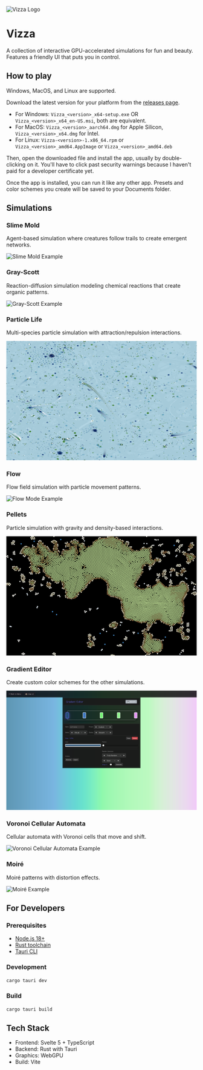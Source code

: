 ![Vizza Logo](VizzaLogo.gif)

# Vizza

A collection of interactive GPU-accelerated simulations for fun and beauty. Features a friendly UI that puts you in control.

## How to play

Windows, MacOS, and Linux are supported.

Download the latest version for your platform from the [releases page](https://github.com/Velfi/Vizza/releases).

- For Windows: `Vizza_<version>_x64-setup.exe` OR `Vizza_<version>_x64_en-US.msi`, both are equivalent.
- For MacOS: `Vizza_<version>_aarch64.dmg` for Apple Silicon, `Vizza_<version>_x64.dmg` for Intel.
- For Linux: `Vizza-<version>-1.x86_64.rpm` or `Vizza_<version>_amd64.AppImage` or `Vizza_<version>_amd64.deb`

Then, open the downloaded file and install the app, usually by double-clicking on it. You'll have to click past security warnings because I haven't paid for a developer certificate yet.

Once the app is installed, you can run it like any other app. Presets and color schemes you create will be saved to your Documents folder.

## Simulations

### Slime Mold

Agent-based simulation where creatures follow trails to create emergent networks.

![Slime Mold Example](example-slime-mold.png)

### Gray-Scott

Reaction-diffusion simulation modeling chemical reactions that create organic patterns.

![Gray-Scott Example](example-gray-scott.png)

### Particle Life

Multi-species particle simulation with attraction/repulsion interactions.

![Particle Life Example](example-particle-life.png)

### Flow

Flow field simulation with particle movement patterns.

![Flow Mode Example](example-flow-mode.png)

### Pellets

Particle simulation with gravity and density-based interactions.

![Pellets Example](example-pellets-mode.png)

### Gradient Editor

Create custom color schemes for the other simulations.

![Gradient Editor Example](example-gradient-editor.png)

### Voronoi Cellular Automata

Cellular automata with Voronoi cells that move and shift.

![Voronoi Cellular Automata Example](example-voronoi-ca.png)

### Moiré

Moiré patterns with distortion effects.

![Moiré Example](example-moire.png)

## For Developers

### Prerequisites

- [Node.js 18+](https://nodejs.org/en/download/)
- [Rust toolchain](https://www.rust-lang.org/tools/install)
- [Tauri CLI](https://v2.tauri.app/reference/cli/)

### Development

```bash
cargo tauri dev
```

### Build

```bash
cargo tauri build
```

## Tech Stack

- Frontend: Svelte 5 + TypeScript
- Backend: Rust with Tauri
- Graphics: WebGPU
- Build: Vite
